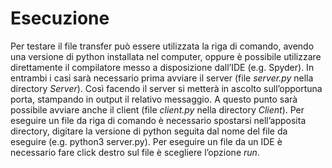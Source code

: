 ﻿# Esecuzione
Per testare il file transfer può essere utilizzata la riga di comando, avendo una versione di python installata nel computer, oppure è possibile utilizzare direttamente il compilatore messo a disposizione dall’IDE (e.g. Spyder). In entrambi i casi sarà necessario prima avviare il server (file *server.py* nella directory *Server*). Così facendo il server si metterà in ascolto sull’opportuna porta, stampando in output il relativo messaggio. A questo punto sarà possibile avviare anche il client (file *client.py* nella directory *Client*). Per eseguire un file da riga di comando è necessario spostarsi nell’apposita directory, digitare la versione di python seguita dal nome del file da eseguire (e.g. python3 server.py). Per eseguire un file da un IDE è necessario fare click destro sul file è scegliere l’opzione *run*.
